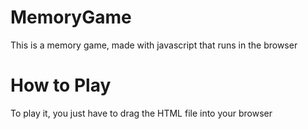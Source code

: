 # MemoryGame
This is a memory game, made with javascript that runs in the browser
# How to Play
To play it, you just have to drag the HTML file into your browser

